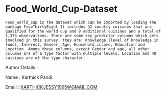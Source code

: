 # Food_World_Cup-Dataset

    Food_world_cup is the dataset which can be imported by loading the package FiveThirtyEight.It includes 32 country cuisines that are qualified for the world cup and 8 additional cuisines and a total of 1,373 observations. There are some key predictor columns which gets involved in this survey, they are: Knowledge (level of knowledge in food), Interest, Gender, Age, Household_income, Education and Location. Among these columns, except Gender and age, all other columns are of a type factor with multiple levels. Location and 40 cuisines are of the type character.

Author Details :

Name : Karthick Pandi.

Email : KARTHICKJESSY1995@GMAIL.COM

